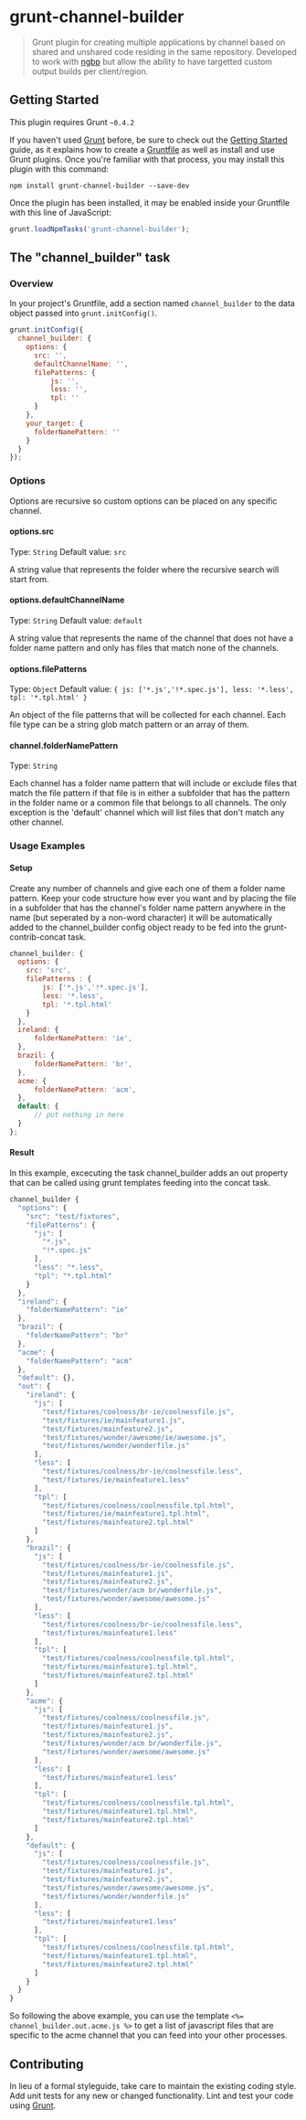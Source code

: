# grunt-channel-builder

> Grunt plugin for creating multiple applications by channel based on shared and unshared code residing in the same repository. Developed to work with [ngbp](https://github.com/ngbp/ngbp) but allow the ability to have targetted custom output builds per client/region.

## Getting Started
This plugin requires Grunt `~0.4.2`

If you haven't used [Grunt](http://gruntjs.com/) before, be sure to check out the [Getting Started](http://gruntjs.com/getting-started) guide, as it explains how to create a [Gruntfile](http://gruntjs.com/sample-gruntfile) as well as install and use Grunt plugins. Once you're familiar with that process, you may install this plugin with this command:

```shell
npm install grunt-channel-builder --save-dev
```

Once the plugin has been installed, it may be enabled inside your Gruntfile with this line of JavaScript:

```js
grunt.loadNpmTasks('grunt-channel-builder');
```

## The "channel_builder" task

### Overview
In your project's Gruntfile, add a section named `channel_builder` to the data object passed into `grunt.initConfig()`.

```js
grunt.initConfig({
  channel_builder: {
    options: {
      src: '',
      defaultChannelName: '',
      filePatterns: {
          js: '',
          less: '',
          tpl: ''
      }
    },
    your_target: {
      folderNamePattern: ''
    }
  }
});
```

### Options

Options are recursive so custom options can be placed on any specific channel.

#### options.src
Type: `String`
Default value: `src`

A string value that represents the folder where the recursive search will start from.

#### options.defaultChannelName
Type: `String`
Default value: `default`

A string value that represents the name of the channel that does not have a folder name pattern and only has files that match none of the channels.

#### options.filePatterns
Type: `Object`
Default value: `{
        js: ['*.js','!*.spec.js'],
        less: '*.less',
        tpl: '*.tpl.html'
    }`

An object of the file patterns that will be collected for each channel. Each file type can be a string glob match pattern or an array of them.

#### channel.folderNamePattern
Type: `String`

Each channel has a folder name pattern that will include or exclude files that match the file pattern if that file is in either a subfolder that has the pattern in the folder name or a common file that belongs to all channels. The only exception is the 'default' channel which will list files that don't match any other channel.

### Usage Examples

#### Setup
Create any number of channels and give each one of them a folder name pattern. Keep your code structure how ever you want and by placing the file in a subfolder that has the channel's folder name pattern anywhere in the name (but seperated by a non-word character) it will be automatically added to the channel_builder config object ready to be fed into the grunt-contrib-concat task.

```js
channel_builder: {
  options: {
    src: 'src',
    filePatterns : {
        js: ['*.js','!*.spec.js'],
        less: '*.less',
        tpl: '*.tpl.html'
    }
  },
  ireland: {
      folderNamePattern: 'ie',
  },
  brazil: {
      folderNamePattern: 'br',
  },
  acme: {
      folderNamePattern: 'acm',
  },
  default: {
      // put nothing in here
  }
};
```

#### Result
In this example, excecuting the task channel_builder adds an out property that can be called using grunt templates feeding into the concat task.

```js
channel_builder {
  "options": {
    "src": "test/fixtures",
    "filePatterns": {
      "js": [
        "*.js",
        "!*.spec.js"
      ],
      "less": "*.less",
      "tpl": "*.tpl.html"
    }
  },
  "ireland": {
    "folderNamePattern": "ie"
  },
  "brazil": {
    "folderNamePattern": "br"
  },
  "acme": {
    "folderNamePattern": "acm"
  },
  "default": {},
  "out": {
    "ireland": {
      "js": [
        "test/fixtures/coolness/br-ie/coolnessfile.js",
        "test/fixtures/ie/mainfeature1.js",
        "test/fixtures/mainfeature2.js",
        "test/fixtures/wonder/awesome/ie/awesome.js",
        "test/fixtures/wonder/wonderfile.js"
      ],
      "less": [
        "test/fixtures/coolness/br-ie/coolnessfile.less",
        "test/fixtures/ie/mainfeature1.less"
      ],
      "tpl": [
        "test/fixtures/coolness/coolnessfile.tpl.html",
        "test/fixtures/ie/mainfeature1.tpl.html",
        "test/fixtures/mainfeature2.tpl.html"
      ]
    },
    "brazil": {
      "js": [
        "test/fixtures/coolness/br-ie/coolnessfile.js",
        "test/fixtures/mainfeature1.js",
        "test/fixtures/mainfeature2.js",
        "test/fixtures/wonder/acm br/wonderfile.js",
        "test/fixtures/wonder/awesome/awesome.js"
      ],
      "less": [
        "test/fixtures/coolness/br-ie/coolnessfile.less",
        "test/fixtures/mainfeature1.less"
      ],
      "tpl": [
        "test/fixtures/coolness/coolnessfile.tpl.html",
        "test/fixtures/mainfeature1.tpl.html",
        "test/fixtures/mainfeature2.tpl.html"
      ]
    },
    "acme": {
      "js": [
        "test/fixtures/coolness/coolnessfile.js",
        "test/fixtures/mainfeature1.js",
        "test/fixtures/mainfeature2.js",
        "test/fixtures/wonder/acm br/wonderfile.js",
        "test/fixtures/wonder/awesome/awesome.js"
      ],
      "less": [
        "test/fixtures/mainfeature1.less"
      ],
      "tpl": [
        "test/fixtures/coolness/coolnessfile.tpl.html",
        "test/fixtures/mainfeature1.tpl.html",
        "test/fixtures/mainfeature2.tpl.html"
      ]
    },
    "default": {
      "js": [
        "test/fixtures/coolness/coolnessfile.js",
        "test/fixtures/mainfeature1.js",
        "test/fixtures/mainfeature2.js",
        "test/fixtures/wonder/awesome/awesome.js",
        "test/fixtures/wonder/wonderfile.js"
      ],
      "less": [
        "test/fixtures/mainfeature1.less"
      ],
      "tpl": [
        "test/fixtures/coolness/coolnessfile.tpl.html",
        "test/fixtures/mainfeature1.tpl.html",
        "test/fixtures/mainfeature2.tpl.html"
      ]
    }
  }
}
```
So following the above example, you can use the template `<%= channel_builder.out.acme.js %>` to get a list of javascript files that are specific to the acme channel that you can feed into your other processes.

## Contributing
In lieu of a formal styleguide, take care to maintain the existing coding style. Add unit tests for any new or changed functionality. Lint and test your code using [Grunt](http://gruntjs.com/).
